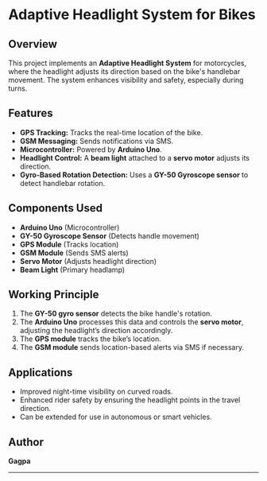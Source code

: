 # Adaptive Headlight System for Bikes  

## Overview  
This project implements an **Adaptive Headlight System** for motorcycles, where the headlight adjusts its direction based on the bike's handlebar movement. The system enhances visibility and safety, especially during turns.  

## Features  
- **GPS Tracking:** Tracks the real-time location of the bike.  
- **GSM Messaging:** Sends notifications via SMS.  
- **Microcontroller:** Powered by **Arduino Uno**.  
- **Headlight Control:** A **beam light** attached to a **servo motor** adjusts its direction.  
- **Gyro-Based Rotation Detection:** Uses a **GY-50 Gyroscope sensor** to detect handlebar rotation.  

## Components Used  
- **Arduino Uno** (Microcontroller)  
- **GY-50 Gyroscope Sensor** (Detects handle movement)  
- **GPS Module** (Tracks location)  
- **GSM Module** (Sends SMS alerts)  
- **Servo Motor** (Adjusts headlight direction)  
- **Beam Light** (Primary headlamp)  

## Working Principle  
1. The **GY-50 gyro sensor** detects the bike handle's rotation.  
2. The **Arduino Uno** processes this data and controls the **servo motor**, adjusting the headlight’s direction accordingly.  
3. The **GPS module** tracks the bike’s location.  
4. The **GSM module** sends location-based alerts via SMS if necessary.  

## Applications  
- Improved night-time visibility on curved roads.  
- Enhanced rider safety by ensuring the headlight points in the travel direction.  
- Can be extended for use in autonomous or smart vehicles.  

## Author  
**Gagpa**  

---
